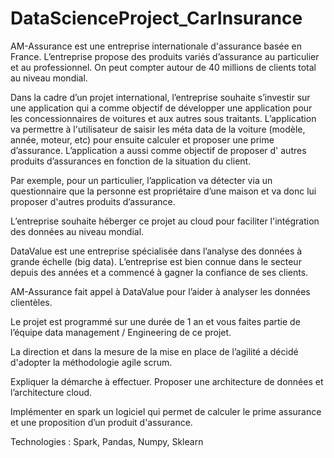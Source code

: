 # DataScienceProject_CarInsurance
AM-Assurance est une entreprise internationale d'assurance basée en France. L’entreprise propose des produits variés d’assurance au particulier et au professionnel. On peut compter autour de 40 millions de clients total au niveau mondial. 



Dans la cadre d’un projet international, l’entreprise souhaite s’investir sur une application qui a comme objectif de développer une application pour les concessionnaires de voitures et aux autres sous traitants. L’application va permettre à l'utilisateur de saisir les méta data de la voiture (modèle, année, moteur, etc) pour ensuite calculer et proposer une prime d’assurance. L’application a aussi comme objectif de proposer d' autres produits d’assurances en fonction de la situation du client.



Par exemple, pour un particulier, l’application va détecter via un questionnaire que la personne est propriétaire d’une maison et va donc lui proposer d'autres produits d’assurance. 



L’entreprise souhaite héberger ce projet au cloud pour faciliter l'intégration des données au niveau mondial.



DataValue est une entreprise spécialisée dans l’analyse des données à grande échelle (big data). L’entreprise est bien connue dans le secteur depuis des années et a commencé à gagner la confiance de ses clients. 



AM-Assurance fait appel à DataValue pour l’aider à analyser les données clientèles.



Le projet est programmé sur une durée de 1 an et vous faites partie de l’équipe data management / Engineering de ce projet.



La direction et dans la mesure de la mise en place de l’agilité a décidé d'adopter la méthodologie agile scrum.



Expliquer la démarche à effectuer. Proposer une architecture de données et l’architecture cloud. 

Implémenter en spark un logiciel qui permet de calculer le prime assurance et une proposition d’un produit d'assurance.


Technologies : Spark, Pandas, Numpy, Sklearn

